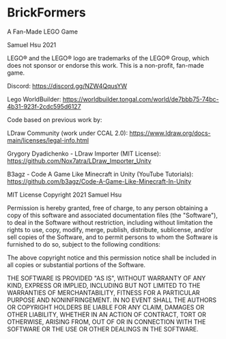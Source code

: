 # BrickFormers
A Fan-Made LEGO Game

Samuel Hsu 2021

LEGO® and the LEGO® logo are trademarks of the LEGO® Group, which does not sponsor or endorse this work.
This is a non-profit, fan-made game.

Discord: https://discord.gg/NZW4QqusYW

Lego WorldBuilder: https://worldbuilder.tongal.com/world/de7bbb75-74bc-4b31-923f-2cdc595d6127

Code based on previous work by:

LDraw Community (work under CCAL 2.0): https://www.ldraw.org/docs-main/licenses/legal-info.html

Grygory Dyadichenko - LDraw Importer (MIT License): https://github.com/Nox7atra/LDraw_Importer_Unity

B3agz - Code A Game Like Minecraft in Unity (YouTube Tutorials): https://github.com/b3agz/Code-A-Game-Like-Minecraft-In-Unity

MIT License
Copyright 2021 Samuel Hsu

Permission is hereby granted, free of charge, to any person obtaining a copy
of this software and associated documentation files (the "Software"), to deal
in the Software without restriction, including without limitation the rights
to use, copy, modify, merge, publish, distribute, sublicense, and/or sell
copies of the Software, and to permit persons to whom the Software is
furnished to do so, subject to the following conditions:

The above copyright notice and this permission notice shall be included in all
copies or substantial portions of the Software.

THE SOFTWARE IS PROVIDED "AS IS", WITHOUT WARRANTY OF ANY KIND, EXPRESS OR
IMPLIED, INCLUDING BUT NOT LIMITED TO THE WARRANTIES OF MERCHANTABILITY,
FITNESS FOR A PARTICULAR PURPOSE AND NONINFRINGEMENT. IN NO EVENT SHALL THE
AUTHORS OR COPYRIGHT HOLDERS BE LIABLE FOR ANY CLAIM, DAMAGES OR OTHER
LIABILITY, WHETHER IN AN ACTION OF CONTRACT, TORT OR OTHERWISE, ARISING FROM,
OUT OF OR IN CONNECTION WITH THE SOFTWARE OR THE USE OR OTHER DEALINGS IN THE
SOFTWARE.
